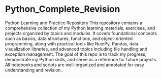 # Python_Complete_Revision
Python Learning and Practice Repository  This repository contains a comprehensive collection of my Python learning materials, exercises, and projects organized by topics and modules. It covers foundational concepts such as basics, data structures, functions, and object-oriented programming, along with practical tools like NumPy, Pandas, data visualization libraries, and advanced topics including file handling and exception management.  The goal of this repo is to track my progress, demonstrate my Python skills, and serve as a reference for future projects. All notebooks and scripts are well-organized and annotated for easy understanding and revision.
